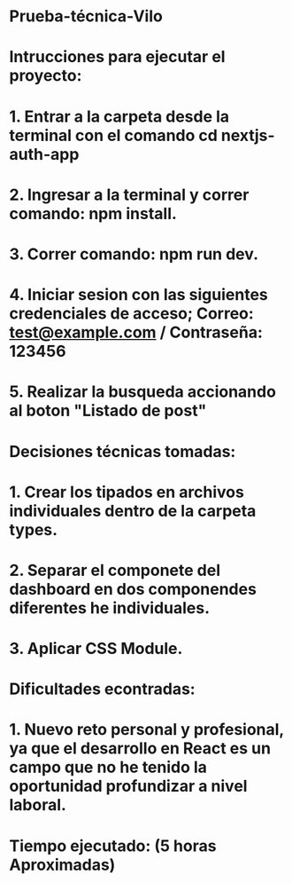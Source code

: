 # Prueba-técnica-Vilo

# Intrucciones para ejecutar el proyecto:


# 1. Entrar a la carpeta desde la terminal con el comando cd nextjs-auth-app
# 2. Ingresar a la terminal y correr comando:  npm install.
# 3. Correr comando: npm run dev.
# 4. Iniciar sesion con las siguientes credenciales de acceso;  Correo: test@example.com  / Contraseña: 123456
# 5. Realizar la busqueda accionando al boton "Listado de post"

# Decisiones técnicas tomadas: 

# 1. Crear los tipados en archivos individuales dentro de la carpeta types.
# 2. Separar el componete del dashboard en dos componendes diferentes he individuales.
# 3. Aplicar CSS Module.

# Dificultades econtradas:

# 1. Nuevo reto personal y profesional, ya que el desarrollo en React es un campo que no he tenido la oportunidad profundizar a nivel laboral.

# Tiempo ejecutado: (5 horas Aproximadas)

